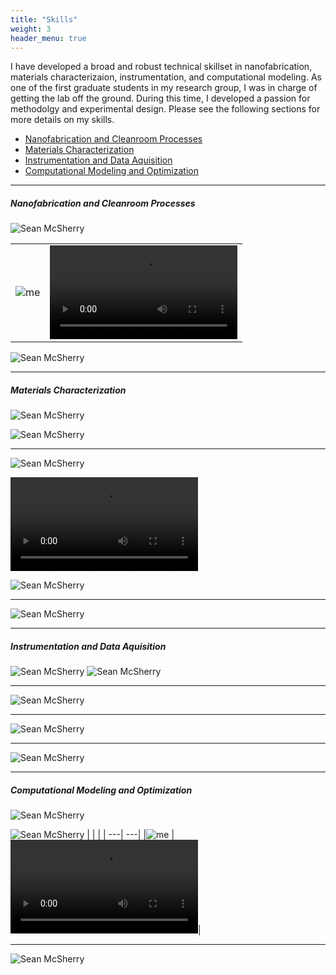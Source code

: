 ```yaml
---
title: "Skills"
weight: 3
header_menu: true
---
```


I have developed a broad and robust technical skillset in nanofabrication, materials characterizaion, instrumentation, and computational modeling. As one of the first graduate students in my research group, I was in charge of getting the lab off the ground. During this time, I developed a passion for methodolgy and experimental design. Please see the following sections for more details on my skills. 

<!--ts-->
 * [Nanofabrication and Cleanroom Processes](#nanofabrication-and-cleanroom-processes)
 * [Materials Characterization](#materials-characterization)
 * [Instrumentation and Data Aquisition](#instrumentation-and-data-aquisition)
 * [Computational Modeling and Optimization](#computational-modeling-and-optimization)



<!--te-->

---
  ##### Nanofabrication and Cleanroom Processes

  ![Sean McSherry](images/materials_chara-10.png) 

|     | |
| ---| ---|
|![me](images/me_in_clearroom.png) | ![Sean McSherry](images/ACS.MOV)     |

![Sean McSherry](images/clean_room_fab.png) 

 ---
##### Materials Characterization

![Sean McSherry](images/materials_chara-04.png) 

![Sean McSherry](images/materials_chara-06.png) 

---
![Sean McSherry](images/materials_chara-12.png) 

![Sean McSherry](images/high_quality_emitter.mov) 

![Sean McSherry](images/materials_chara-01.png) 

---

![Sean McSherry](images/materials_chara-13.png) 

---

##### Instrumentation and Data Aquisition
![Sean McSherry](images/materials_chara-11.png) 
![Sean McSherry](images/materials_chara-08.png) 

---

![Sean McSherry](images/materials_chara-07.png)

---
![Sean McSherry](images/materials_chara-05.png)

---

![Sean McSherry](images/materials_chara-09.png)

---

##### Computational Modeling and Optimization
![Sean McSherry](images/materials_chara-18.png) 


![Sean McSherry](images/materials_chara-17.png) 
|     | |
| ---| ---|
|![me](images/SiC_emitter.png) | ![Sean McSherry](images/optimization_crop.mov)|

--- 

![Sean McSherry](images/materials_chara-16.png) 





